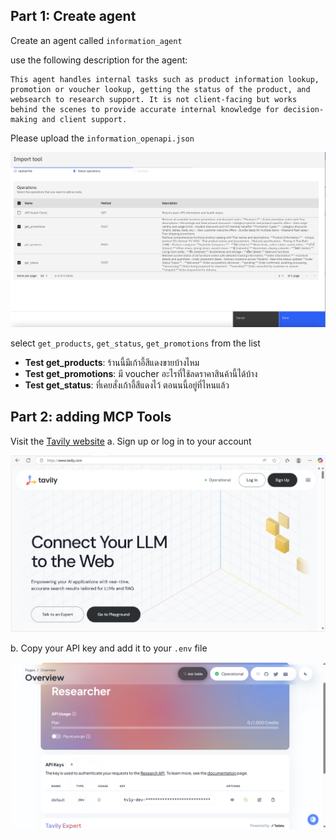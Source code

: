 ## Part 1: Create agent

Create an agent called `information_agent`

use the following description for the agent:

```
This agent handles internal tasks such as product information lookup, promotion or voucher lookup, getting the status of the product, and websearch to research support. It is not client-facing but works behind the scenes to provide accurate internal knowledge for decision-making and client support.
```

Please upload the `information_openapi.json`

![alt text](images/image.png)

select `get_products`, `get_status`, `get_promotions` from the list


- **Test get_products**: 
ร้านนี้มีเก้าอี้สีแดงขายบ้างไหม
- **Test get_promotions**: 
มี voucher อะไรที่ใช้ลดราคาสินค้านี้ได้บ้าง
- **Test get_status**: 
ที่เคยสั่งเก้าอี้สีแดงไว้ ตอนนนี้อยู่ที่ไหนแล้ว


## Part 2: adding MCP Tools


Visit the [Tavily website](https://www.tavily.com/)
a. Sign up or log in to your account

![Tavily Website](images/image3.png)

b. Copy your API key and add it to your `.env` file

![Tavily API Key](images/image4.png)